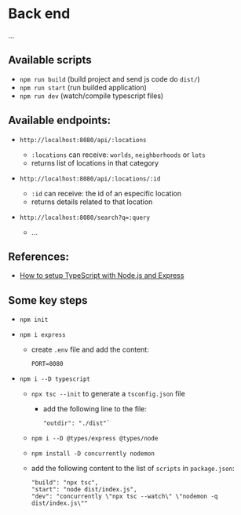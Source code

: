 # Back end

...

## Available scripts

- `npm run build` (build project and send js code do `dist/`)
- `npm run start` (run builded application)
- `npm run dev` (watch/compile typescript files)

## Available endpoints:

- `http://localhost:8080/api/:locations`

  - `:locations` can receive: `worlds`, `neighborhoods` or `lots`
  - returns list of locations in that category

- `http://localhost:8080/api/:locations/:id`

  - `:id` can receive: the id of an especific location
  - returns details related to that location

- `http://localhost:8080/search?q=:query`
  - ...

## References:

- [How to setup TypeScript with Node.js and Express](https://blog.logrocket.com/how-to-set-up-node-typescript-express/)

## Some key steps

- `npm init`

- `npm i express`

  - create `.env` file and add the content:

    ```
    PORT=8080
    ```

- `npm i --D typescript`

  - `npx tsc --init` to generate a `tsconfig.json` file

    - add the following line to the file:

      ```
      "outdir": "./dist"`
      ```

  - `npm i --D @types/express @types/node`

  - `npm install -D concurrently nodemon`

  - add the following content to the list of `scripts` in `package.json`:

    ```
    "build": "npx tsc",
    "start": "node dist/index.js",
    "dev": "concurrently \"npx tsc --watch\" \"nodemon -q dist/index.js\""
    ```

